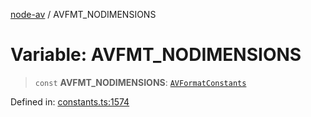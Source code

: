 [node-av](../globals.md) / AVFMT\_NODIMENSIONS

# Variable: AVFMT\_NODIMENSIONS

> `const` **AVFMT\_NODIMENSIONS**: [`AVFormatConstants`](../type-aliases/AVFormatConstants.md)

Defined in: [constants.ts:1574](https://github.com/seydx/av/blob/f8631fc881b394300b1479f511d55cf1c370a87f/src/constants/constants.ts#L1574)
